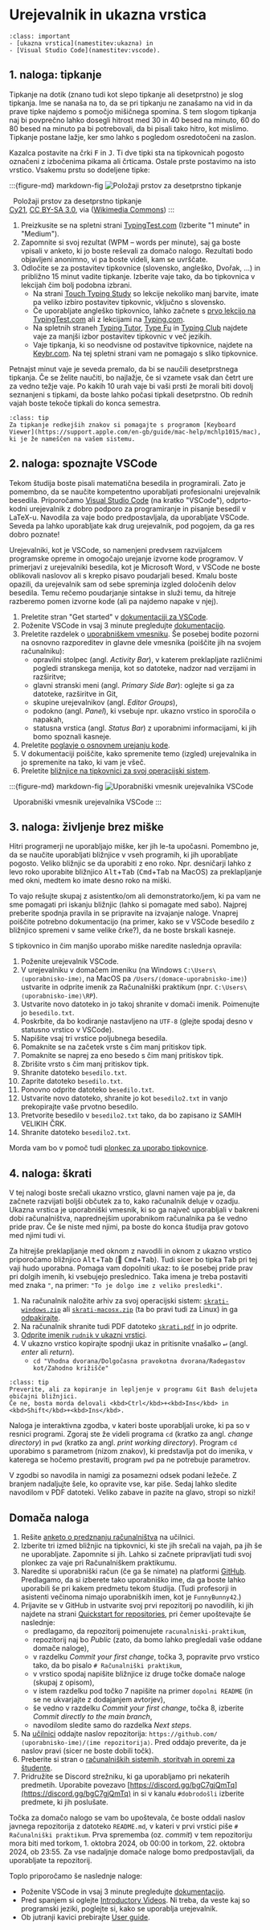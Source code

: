 # Urejevalnik in ukazna vrstica

`````{admonition} Programska oprema
:class: important
- [ukazna vrstica](namestitev:ukazna) in 
- [Visual Studio Code](namestitev:vscode).
`````

## 1. naloga: tipkanje

Tipkanje na dotik (znano tudi kot slepo tipkanje ali desetprstno) je slog tipkanja. Ime se nanaša na to, da se pri tipkanju ne zanašamo na vid in da prave tipke najdemo s pomočjo mišičnega spomina.
S tem slogom tipkanja naj bi povprečno lahko dosegli hitrost med 30 in 40 besed na minuto, 60 do 80 besed na minuto pa bi potrebovali, da bi pisali tako hitro, kot mislimo.
Tipkanje postane lažje, ker smo lahko s pogledom osredotočeni na zaslon.

Kazalca postavite na črki <kbd>F</kbd> in <kbd>J</kbd>. Ti dve tipki sta na tipkovnicah pogosto označeni z izbočenima pikama ali črticama. Ostale prste postavimo na isto vrstico. Vsakemu prstu so dodeljene tipke:

:::{figure-md} markdown-fig
![Položaji prstov za desetprstno tipkanje](01-vscode-in-terminal/Typing-colour_for-finger-positions.png)

&nbsp; Položaji prstov za desetprstno tipkanje\
<span class="avtor">
   [Cy21](https://commons.wikimedia.org/wiki/User:Cy21),
   [CC BY-SA 3.0](https://creativecommons.org/licenses/by-sa/3.0),
   via ([Wikimedia Commons](https://commons.wikimedia.org/wiki/File:Typing-colour_for-finger-positions.svg.png))
</span>
:::

1. Preizkusite se na spletni strani [TypingTest.com](http://www.typingtest.com) (Izberite "1 minute" in "Medium").
2. Zapomnite si svoj rezultat (WPM – words per minute), saj ga boste vpisali v anketo, ki jo boste reševali za domačo nalogo.
   Rezultati bodo objavljeni anonimno, vi pa boste videli, kam se uvrščate.
3. Odločite se za postavitev tipkovnice (slovensko, angleško, Dvořak, ...) in približno 15 minut vadite tipkanje. Izberite vaje tako, da bo tipkovnica v lekcijah čim bolj podobna izbrani.
   - Na strani [Touch Typing Study](https://www.typingstudy.com/sl-slovenian-1/lesson/1/part/1) so lekcije nekoliko manj barvite, imate pa veliko izbiro postavitev tipkovnic, vključno s slovensko.
   - Če uporabljate angleško tipkovnico, lahko začnete s [prvo lekcijo na TypingTest.com](https://www.typingtest.com/trainer/applet.html?course_url=course_descriptions/fl5_us_sr_touchtyping.xml&lesson_id=A001) ali z lekcijami na [Typing.com](https://www.typing.com/student/lessons).
   - Na spletnih straneh [Typing Tutor](https://www.typingtutor-online.com), [Type Fu](https://type-fu.com) in [Typing Club](https://www.edclub.com/sportal/program-3.game) najdete vaje za manjši izbor postavitev tipkovnic v več jezikih.
   - Vaje tipkanja, ki so neodvisne od postavitve tipkovnice, najdete na [Keybr.com](https://www.keybr.com). 
   Na tej spletni strani vam ne pomagajo s sliko tipkovnice.

Petnajst minut vaje je seveda premalo, da bi se naučili desetprstnega tipkanja.
Če se želite naučiti, bo najlažje, če si vzamete vsak dan četrt ure za vedno težje vaje.
Po kakih 10 urah vaje bi vaši prsti že morali biti dovolj seznanjeni s tipkami, 
da boste lahko počasi tipkali desetprstno.
Ob rednih vajah boste tekoče tipkali do konca semestra.

`````{admonition} Nasvet za operacijski sistem MacOS
:class: tip
Za tipkanje redkejših znakov si pomagajte s programom [Keyboard Viewer](https://support.apple.com/en-gb/guide/mac-help/mchlp1015/mac),
ki je že nameščen na vašem sistemu.
`````

## 2. naloga: spoznajte VSCode

Tekom študija boste pisali matematična besedila in programirali.
Zato je pomembno, da se naučite kompetentno uporabljati profesionalni urejevalnik besedila. 
Priporočamo [Visual Studio Code](https://code.visualstudio.com/) (na kratko "VSCode"), 
odprto-kodni urejevalnik z dobro podporo za programiranje in pisanje besedil v LaTeX-u.
Navodila za vaje bodo predpostavljala, da uporabljate VSCode.
Seveda pa lahko uporabljate kak drug urejevalnik, pod pogojem, da ga res dobro poznate!

Urejevalniki, kot je VSCode, so namenjeni predvsem razvijalcem programske opreme in omogočajo urejanje izvorne kode programov.
V primerjavi z urejevalniki besedila, kot je Microsoft Word, v VSCode ne boste oblikovali naslovov ali s krepko pisavo poudarjali besed.
Kmalu boste opazili, da urejevalnik sam od sebe spreminja izgled določenih delov besedila. 
Temu rečemo poudarjanje sintakse in služi temu, da hitreje razberemo pomen izvorne kode (ali pa najdemo napake v njej).

1. Preletite stran "Get started" v [dokumentaciji za VSCode](https://code.visualstudio.com/docs).
2. Poženite VSCode in vsaj 3 minute pregledujte [dokumentacijo](https://code.visualstudio.com/docs).
3. Preletite razdelek o [uporabniškem vmesniku](https://code.visualstudio.com/docs/getstarted/userinterface).
   Še posebej bodite pozorni na osnovno razporeditev in glavne dele vmesnika (poiščite jih na svojem računalniku): 
    - opravilni stolpec (angl. _Activity Bar_), v katerem preklapljate različnimi pogledi stranskega menija, 
      kot so datoteke, nadzor nad verzijami in razširitve;
    - glavni stranski meni (angl. _Primary Side Bar_): oglejte si ga za datoteke, razširitve in Git,
    - skupine urejevalnikov (angl. _Editor Groups_),
    - podokno (angl. _Panel_), ki vsebuje npr. ukazno vrstico in sporočila o napakah,
    - statusna vrstica (angl. _Status Bar_) z uporabnimi informacijami, ki jih bomo spoznali kasneje.
4. Preletite [poglavje o osnovnem urejanju kode](https://code.visualstudio.com/docs/editor/codebasics).
5. V dokumentaciji poiščite, kako spremenite temo (izgled) urejevalnika in jo spremenite na tako, ki vam je všeč. 
6. Preletite [bližnjice na tipkovnici za svoj operacijski sistem](https://code.visualstudio.com/docs/getstarted/keybindings#_keyboard-shortcuts-reference).


:::{figure-md} markdown-fig
![Uporabniški vmesnik urejevalnika VSCode](01-vscode-in-terminal/vscode-ui.png)

&nbsp; Uporabniški vmesnik urejevalnika VSCode
:::

## 3. naloga: življenje brez miške

Hitri programerji ne uporabljajo miške, ker jih le-ta upočasni. Pomembno je, da se naučite
uporabljati bližnjice v vseh programih, ki jih uporabljate pogosto. 
Veliko bližnjic se da uporabiti z eno roko. Npr. desničarji lahko z levo roko uporabite bližnjico <kbd>Alt</kbd>+<kbd>Tab</kbd> (<kbd>Cmd</kbd>+<kbd>Tab</kbd> na MacOS) za preklapljanje med okni, medtem ko imate desno roko na miški.

To vajo rešujte skupaj z asistentko/om ali demonstratorko/jem, ki pa vam ne sme pomagati pri iskanju bližnjic (lahko si pomagate med sabo).
Najprej preberite spodnja pravila in se pripravite na izvajanje naloge. 
Vnaprej poiščite potrebno dokumentacijo (na primer, kako se v VSCode besedilo z bližnjico spremeni v same velike
črke?), da ne boste brskali kasneje.

S tipkovnico in čim manjšo uporabo miške naredite naslednja opravila:

 1. Poženite urejevalnik VSCode.
 2. V urejevalniku v domačem imeniku (na Windows `C:\Users\⟨uporabnisko-ime⟩`, na MacOS pa `/Users/⟨domace-uporabnisko-ime⟩`)
    ustvarite in odprite imenik za Računalniški praktikum (npr. `C:\Users\⟨uporabnisko-ime⟩\RP`).
 3. Ustvarite novo datoteko in jo takoj shranite v domači imenik. Poimenujte jo `besedilo.txt`.
 4. Poskrbite, da bo kodiranje nastavljeno na `UTF-8` (glejte spodaj desno v statusno vrstico v VSCode).
 5. Napišite vsaj tri vrstice poljubnega besedila.
 6. Pomaknite se na začetek vrste s čim manj pritiskov tipk.
 7. Pomaknite se naprej za eno besedo s čim manj pritiskov tipk.
 8. Zbrišite vrsto s čim manj pritiskov tipk.
 9. Shranite datoteko `besedilo.txt`.
10. Zaprite datoteko `besedilo.txt`.
11. Ponovno odprite datoteko `besedilo.txt`.
12. Ustvarite novo datoteko, shranite jo kot `besedilo2.txt` in vanjo prekopirajte vaše prvotno besedilo.
13. Pretvorite besedilo v `besedilo2.txt` tako, da bo zapisano iz SAMIH VELIKIH ČRK.
14. Shranite datoteko `besedilo2.txt`.

Morda vam bo v pomoč tudi [plonkec za uporabo tipkovnice](plonkec:tipkovnica).

## 4. naloga: škrati

V tej nalogi boste srečali ukazno vrstico, glavni namen vaje pa je, 
da začnete razvijati boljši občutek za to, kako računalnik deluje v ozadju.
Ukazna vrstica je uporabniški vmesnik, ki so ga največ uporabljali v bakreni dobi računalništva,
naprednejšim uporabnikom računalnika pa še vedno pride prav.
Če še niste med njimi, pa boste do konca študija prav gotovo med njimi tudi vi.

Za hitrejše preklapljanje med oknom z navodili in oknom z ukazno vrstico priporočamo 
bližnjico <kbd>Alt</kbd>+<kbd>Tab</kbd> (🍎 <kbd>Cmd</kbd>+<kbd>Tab</kbd>). 
Tudi sicer bo tipka <kbd>Tab</kbd> pri tej vaji hudo uporabna. 
Pomaga vam dopolniti ukaz: to še posebej pride prav pri dolgih imenih, ki vsebujejo preslednico.
Taka imena je treba postaviti med znaka `"`, na primer: `"To je dolgo ime z veliko presledki"`.

1. Na računalnik naložite arhiv za svoj operacijski sistem: [`skrati-windows.zip`](01-vscode-in-terminal/skrati-windows.zip)
   ali [`skrati-macosx.zip`](01-vscode-in-terminal/skrati-macosx.zip) (ta bo pravi tudi za Linux) in ga [odpakirajte](faq:zip).
2. Na računalnik shranite tudi PDF datoteko [`skrati.pdf`](01-vscode-in-terminal/skrati.pdf) in jo odprite.
3. [Odprite imenik `rudnik` v ukazni vrstici](faq:ukazna-imenik).
4. V ukazno vrstico kopirajte spodnji ukaz in pritisnite vnašalko <kbd>↵</kbd> (angl. _enter_ ali _return_). 
   - `cd "Vhodna dvorana/Dolgočasna pravokotna dvorana/Radegastov kot/Zahodno križišče"`

`````{admonition} Nasvet za operacijski sistem Windows
:class: tip
Preverite, ali za kopiranje in lepljenje v programu Git Bash delujeta običajni bližnjici.
Če ne, bosta morda delovali <kbd>Ctrl</kbd>+<kbd>Ins</kbd> in <kbd>Shift</kbd>+<kbd>Ins</kbd>.
`````

<!-- Dodatno za Windows Powershell (staro)
$OutputEncoding = [System.Console]::OutputEncoding =[System.Console]::InputEncoding = [System.Text.Encoding]::UTF8 
$PSDefaultParameterValues['*:Encoding'] = 'utf8'
? https://stackoverflow.com/questions/10651975/unicode-utf-8-with-git-bash
-->

Naloga je interaktivna zgodba, v kateri boste uporabljali uroke, ki pa so v resnici programi.
Zgoraj ste že videli programa `cd` (kratko za angl. *change directory*) in `pwd` (kratko za angl. *print working directory*).
Program `cd` uporabimo s parametrom (nizom znakov), ki predstavlja pot do imenika, v katerega se hočemo prestaviti,
program `pwd` pa ne potrebuje parametrov.

V zgodbi so navodila in namigi za posamezni odsek podani ležeče.
Z branjem nadaljujte šele, ko opravite vse, kar piše.
Sedaj lahko sledite navodilom v PDF datoteki.
Veliko zabave in pazite na glavo, stropi so nizki!

## Domača naloga

1. Rešite [anketo o predznanju računalništva](https://ucilnica.fmf.uni-lj.si/mod/feedback/view.php?id=32277) na učilnici.
2. Izberite tri izmed bližnjic na tipkovnici, ki ste jih srečali na vajah, pa jih še ne uporabljate.
   Zapomnite si jih. Lahko si začnete pripravljati tudi svoj plonkec za vaje pri Računalniškem praktikumu.
3. Naredite si uporabniški račun (če ga še nimate) na platformi [GitHub](https://github.com/signup).
   Predlagamo, da si izberete tako uporabniško ime, da ga boste lahko uporabili še pri kakem predmetu tekom študija.
   (Tudi profesorji in asistenti večinoma nimajo uporabniških imen, kot je `FunnyBunny42`.)
4. Prijavite se v GitHub in ustvarite svoj prvi repozitorij po navodilih, ki jih najdete na strani 
   [Quickstart for repositories](https://docs.github.com/en/repositories/creating-and-managing-repositories/quickstart-for-repositories),
   pri čemer upoštevajte še naslednje:
    - predlagamo, da repozitorij poimenujete `racunalniski-praktikum`,
    - repozitorij naj bo _Public_ (zato, da bomo lahko pregledali vaše oddane domače naloge),
    - v razdelku _Commit your first change_, točka 3, popravite prvo vrstico tako, da bo pisalo `# Računalniški praktikum`,
    - v vrstico spodaj napišite bližnjice iz druge točke domače naloge (skupaj z opisom),
    - v istem razdelku pod točko 7 napišite na primer `dopolni README` (in se ne ukvarjajte z dodajanjem avtorjev),
    - še vedno v razdelku _Commit your first change_, točka 8, izberite _Commit directly to the main branch_,
    - navodilom sledite samo do razdelka _Next steps_.
5. Na [učilnici](https://ucilnica.fmf.uni-lj.si/mod/assign/view.php?id=70431) oddajte naslov repozitorija: `https://github.com/⟨uporabnisko-ime⟩/⟨ime repozitorija⟩`.
   Pred oddajo preverite, da je naslov pravi (sicer ne boste dobili točk).
6. Preberite si stran o [računalniških sistemih, storitvah in opremi za študente](https://ucilnica.fmf.uni-lj.si/mod/page/view.php?id=51619).
7. Pridružite se Discord strežniku, ki ga uporabljamo pri nekaterih predmetih. 
   Uporabite povezavo [https://discord.gg/bgC7gjQmTq](https://discord.gg/bgC7gjQmTq) in si v kanalu `#dobrodošli` izberite predmete, ki jih poslušate.

Točka za domačo nalogo se vam bo upoštevala, če boste oddali naslov javnega repozitorija
z datoteko `README.md`, v kateri v prvi vrstici piše `# Računalniški praktikum`.
Prva sprememba (oz. _commit_) v tem repozitoriju mora biti med 
torkom, 1. oktobra 2024, ob 00:00 in
torkom, 22. oktobra 2024, ob 23:55.
Za vse nadaljnje domače naloge bomo predpostavljali, da uporabljate ta repozitorij.

Toplo priporočamo še naslednje naloge:

- Poženite VSCode in vsaj 3 minute pregledujte [dokumentacijo](https://code.visualstudio.com/docs).
- Pred spanjem si oglejte [Introductory Videos](https://code.visualstudio.com/docs/getstarted/introvideos#VSCode). 
  Ni treba, da veste kaj so programski jeziki, poglejte si, kako se uporablja urejevalnik.
- Ob jutranji kavici prebirajte [User guide](https://code.visualstudio.com/docs/editor/codebasics).
